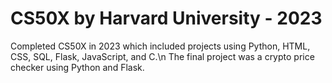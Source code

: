 # CS50X by Harvard University - 2023
Completed CS50X in 2023 which included projects using Python, HTML, CSS, SQL, Flask, JavaScript, and C.\n
The final project was a crypto price checker using Python and Flask.
